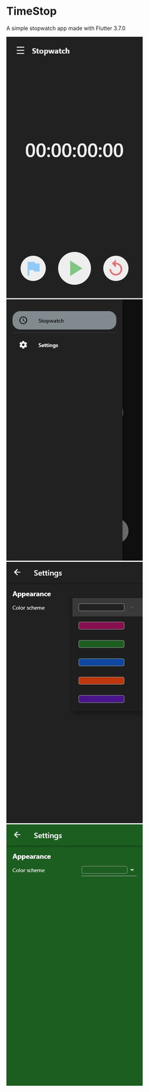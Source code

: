 # TimeStop

A simple stopwatch app made with Flutter 3.7.0

![Example Screenshot](/docs/media/Screenshots(1).jpg)
![Example Screenshot](/docs/media/Screenshots(2).jpg)
![Example Screenshot](/docs/media/Screenshots(3).jpg)
![Example Screenshot](/docs/media/Screenshots(4).jpg)